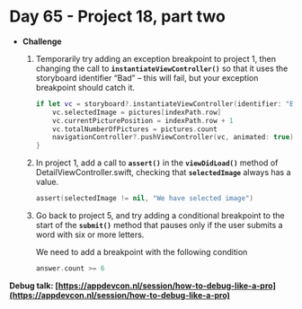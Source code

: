 # Day 65 - Project 18, part two

- **Challenge**

    1. Temporarily try adding an exception breakpoint to project 1, then changing the call to **`instantiateViewController()`** so that it uses the storyboard identifier “Bad” – this will fail, but your exception breakpoint should catch it.

        ```swift
        if let vc = storyboard?.instantiateViewController(identifier: "Bad") as? DetailViewController {
            vc.selectedImage = pictures[indexPath.row]
            vc.currentPicturePosition = indexPath.row + 1
            vc.totalNumberOfPictures = pictures.count
            navigationController?.pushViewController(vc, animated: true)
        }
        ```

    2. In project 1, add a call to **`assert()`** in the **`viewDidLoad()`** method of DetailViewController.swift, checking that **`selectedImage`** always has a value.

        ```swift
        assert(selectedImage != nil, "We have selected image")
        ```

    3. Go back to project 5, and try adding a conditional breakpoint to the start of the **`submit()`** method that pauses only if the user submits a word with six or more letters.

        We need to add a breakpoint with the following condition

        ```swift
        answer.count >= 6
        ```

**Debug talk: [https://appdevcon.nl/session/how-to-debug-like-a-pro](https://appdevcon.nl/session/how-to-debug-like-a-pro)**